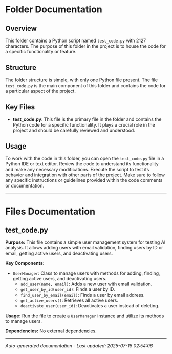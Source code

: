 # Folder Documentation

## Overview
This folder contains a Python script named `test_code.py` with 2127 characters. The purpose of this folder in the project is to house the code for a specific functionality or feature.

## Structure
The folder structure is simple, with only one Python file present. The file `test_code.py` is the main component of this folder and contains the code for a particular aspect of the project.

## Key Files
- **test_code.py**: This file is the primary file in the folder and contains the Python code for a specific functionality. It plays a crucial role in the project and should be carefully reviewed and understood.

## Usage
To work with the code in this folder, you can open the `test_code.py` file in a Python IDE or text editor. Review the code to understand its functionality and make any necessary modifications. Execute the script to test its behavior and integration with other parts of the project. Make sure to follow any specific instructions or guidelines provided within the code comments or documentation.

---

# Files Documentation

## test_code.py

**Purpose:** This file contains a simple user management system for testing AI analysis. It allows adding users with email validation, finding users by ID or email, getting active users, and deactivating users.

**Key Components:**
- `UserManager`: Class to manage users with methods for adding, finding, getting active users, and deactivating users.
  - `add_user(name, email)`: Adds a new user with email validation.
  - `get_user_by_id(user_id)`: Finds a user by ID.
  - `find_user_by_email(email)`: Finds a user by email address.
  - `get_active_users()`: Retrieves all active users.
  - `deactivate_user(user_id)`: Deactivates a user instead of deleting.

**Usage:** Run the file to create a `UserManager` instance and utilize its methods to manage users.

**Dependencies:** No external dependencies.

---
*Auto-generated documentation - Last updated: 2025-07-18 02:54:06*
